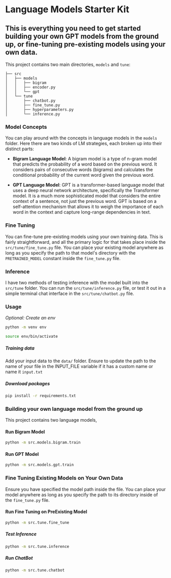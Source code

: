 # Language Models Starter Kit

## This is everything you need to get started building your own GPT models from the ground up, or fine-tuning pre-existing models using your own data. 

This project contains two main directories, `models` and `tune`:
```
├── src
│   ├── models
│   │   ├── bigram
│   │   ├── encoder.py
│   │   └── gpt
│   └── tune
│       ├── chatbot.py
│       ├── fine_tune.py
│       ├── hyperparameters.py
│       └── inference.py
```
### Model Concepts
You can play around with the concepts in language models in the `models` folder. Here there are two kinds of LM strategies,
each broken up into their distinct parts:

- **Bigram Language Model**: A bigram model is a type of n-gram model that predicts the probability of a word based on the previous word. It considers pairs of consecutive words (bigrams) and calculates the conditional probability of the current word given the previous word.

- **GPT Language Model**: GPT is a transformer-based language model that uses a deep neural network architecture, specifically the Transformer model. It is a much more sophisticated model that considers the entire context of a sentence, not just the previous word. GPT is based on a self-attention mechanism that allows it to weigh the importance of each word in the context and capture long-range dependencies in text.

### Fine Tuning
You can fine-tune pre-existing models using your own training data. This is fairly straightforward, and all the primary logic for that takes place inside the `src/tune/fine_tune.py` file. You can place your existing model anywhere as long as you specify the path to that model's directory with the `PRETRAINED_MODEL` constant inside the `fine_tune.py` file.

### Inference
I have two methods of testing inference with the model built into the `src/tune` folder. You can run the `src/tune/inference.py` file, or test it out in a simple terminal chat interface in the `src/tune/chatbot.py` file.

### Usage
*Optional: Create an env* 
```bash
python -m venv env

source env/bin/activate
```

##### Training data
Add your input data to the `data/` folder.
Ensure to update the path to the name of your file in the INPUT_FILE variable if it has a custom name or name it `input.txt`

##### Download packages
```bash
pip install -r requirements.txt
```


### Building your own language model from the ground up

This project contains two language models, 

#### Run Bigram Model
```bash
python -m src.models.bigram.train
```

#### Run GPT Model
```bash
python -m src.models.gpt.train
```


### Fine Tuning Existing Models on Your Own Data

Ensure you have specified the model path inside the file. You can place your model anywhere as long as you specify the path to its directory inside of the `fine_tune.py` file.

#### Run Fine Tuning on PreExisting Model
```bash
python -m src.tune.fine_tune
```

##### Test Inference
```bash
python -m src.tune.inference
```

##### Run ChatBot
```bash
python -m src.tune.chatbot
```
